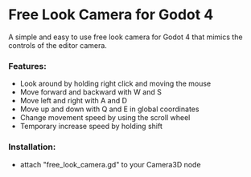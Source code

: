 # Free Look Camera for Godot 4

A simple and easy to use free look camera for Godot 4 that mimics the controls of the editor camera.

### Features: 
- Look around by holding right click and moving the mouse
- Move forward and backward with W and S
- Move left and right with A and D
- Move up and down with Q and E in global coordinates
- Change movement speed by using the scroll wheel 
- Temporary increase speed by holding shift

### Installation:
- attach "free_look_camera.gd" to your Camera3D node
